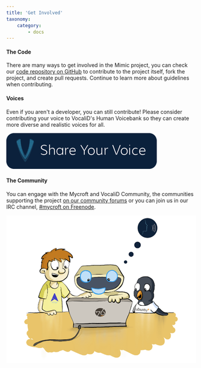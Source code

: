```yaml
---
title: 'Get Involved'
taxonomy:
    category:
        - docs
---
```


#### The Code

There are many ways to get involved in the Mimic project, you can check our [code repository on GitHub](https://github.com/MycroftAI/mimic) to contribute to the project itself, fork the project, and create pull requests. Continue to learn more about guidelines when contributing. 

#### Voices

Even if you aren't a developer, you can still contribute! Please consider contributing your voice to VocaliD's Human Voicebank so they can create more diverse and realistic voices for all.

[![Alt text](Share.png)](https://vocalid.co/voicebank)

#### The Community

You can engage with the Mycroft and VocaliD Community, the communities supporting the project [on our community forums](https://community.mycroft.ai) or you can join us in our IRC channel, [#mycroft on Freenode](https://mycroft.ai/chat).

![Community](Community2.png)
